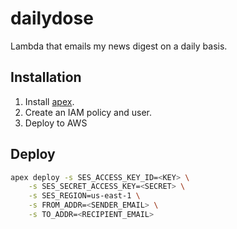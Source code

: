 # dailydose
Lambda that emails my news digest on a daily basis.

## Installation

1. Install [apex](http://apex.run/).
1. Create an IAM policy and user.
1. Deploy to AWS

## Deploy

```bash
apex deploy -s SES_ACCESS_KEY_ID=<KEY> \
    -s SES_SECRET_ACCESS_KEY=<SECRET> \
    -s SES_REGION=us-east-1 \
    -s FROM_ADDR=<SENDER_EMAIL> \
    -s TO_ADDR=<RECIPIENT_EMAIL>
```
